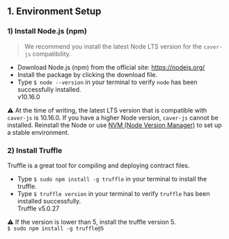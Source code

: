 ## 1. Environment Setup

### 1) Install Node.js (npm)

> We recommend you install the latest Node LTS version for the `caver-js` compatibility.

- Download Node.js (npm) from the official site: https://nodejs.org/
- Install the package by clicking the download file.
- Type `$ node --version` in your terminal to verify `node` has been successfully installed.  
        v10.16.0

&#9888; At the time of writing, the latest LTS version that is compatible with `caver-js` is 10.16.0. If you have a higher Node version, `caver-js` cannot be installed. Reinstall the Node or use [NVM (Node Version Manager)](https://github.com/nvm-sh/nvm) to set up a stable environment.

### 2) Install Truffle

Truffle is a great tool for compiling and deploying contract files.

- Type `$ sudo npm install -g truffle` in your terminal to install the truffle.
- Type `$ truffle version` in your terminal to verify `truffle` has been installed successfully.  
        Truffle v5.0.27

&#9888; If the version is lower than 5, install the truffle version 5.  
`$ sudo npm install -g truffle@5`
